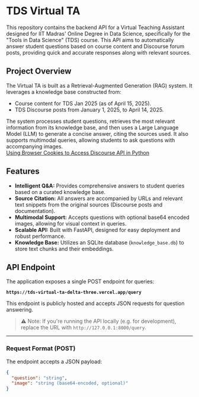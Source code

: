 # TDS Virtual TA

This repository contains the backend API for a Virtual Teaching Assistant designed for IIT Madras' Online Degree in Data Science, specifically for the "Tools in Data Science" (TDS) course. This API aims to automatically answer student questions based on course content and Discourse forum posts, providing quick and accurate responses along with relevant sources.

## Project Overview

The Virtual TA is built as a Retrieval-Augmented Generation (RAG) system. It leverages a knowledge base constructed from:
* Course content for TDS Jan 2025 (as of April 15, 2025).
* TDS Discourse posts from January 1, 2025, to April 14, 2025.

The system processes student questions, retrieves the most relevant information from its knowledge base, and then uses a Large Language Model (LLM) to generate a concise answer, citing the sources used. It also supports multimodal queries, allowing students to ask questions with accompanying images.<br>
<a href="https://discourse.onlinedegree.iitm.ac.in/t/using-browser-cookies-to-access-discourse-api-in-python/173605">Using Browser Cookies to Access Discourse API in Python</a>
## Features

* **Intelligent Q&A:** Provides comprehensive answers to student queries based on a curated knowledge base.
* **Source Citation:** All answers are accompanied by URLs and relevant text snippets from the original sources (Discourse posts and documentation).
* **Multimodal Support:** Accepts questions with optional base64 encoded images, allowing for visual context in queries.
* **Scalable API:** Built with FastAPI, designed for easy deployment and robust performance.
* **Knowledge Base:** Utilizes an SQLite database (`knowledge_base.db`) to store text chunks and their embeddings.

## API Endpoint

The application exposes a single POST endpoint for queries:

**`https://tds-virtual-ta-delta-three.vercel.app/query`**

This endpoint is publicly hosted and accepts JSON requests for question answering.

> ⚠️ Note: If you're running the API locally (e.g. for development), replace the URL with `http://127.0.0.1:8000/query`.

---

### Request Format (POST)

The endpoint accepts a JSON payload:

```json
{
  "question": "string",
  "image": "string (base64-encoded, optional)"
}
